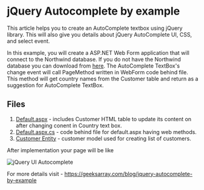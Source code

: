 # jQuery Autocomplete by example

This article helps you to create an AutoComplete textbox using jQuery library. This will also give you details about jQuery AutoComplete UI, CSS, and select event.

In this example, you will create a ASP.NET Web Form application that will connect to the Northwind database. If you do not have the Northwind database you can download from 
[here](https://github.com/geeksarray/SQLSampleDatabase/blob/master/Northwind.sql). The AutoComplete TextBox's change event will call PageMethod written in WebForm code behind file. This method will get country names from the Customer table and return as a suggestion for AutoComplete TextBox.

## Files

1. [Default.aspx](https://github.com/geeksarray/jquery-autocomplete-by-example/blob/master/jQueryAutocomplete/jQueryAutocomplete/Default.aspx) - includes Customer HTML table to update its content on after changing conent in Country text box.
1. [Default.aspx.cs](https://github.com/geeksarray/jquery-autocomplete-by-example/blob/master/jQueryAutocomplete/jQueryAutocomplete/Default.aspx.cs) - code behind file for default.aspx having web methods.
1. [Customer Entity](https://github.com/geeksarray/jquery-autocomplete-by-example/blob/master/jQueryAutocomplete/jQueryAutocomplete/Default.aspx.cs) - customer model used for creating list of customers.

After implementation your page will be like

![jQuery UI Autocomplete](http://dotnetmentors.com/Images/jquery%20autocomplete%20in%20asp.net.png)

For more details visit - https://geeksarray.com/blog/jquery-autocomplete-by-example
